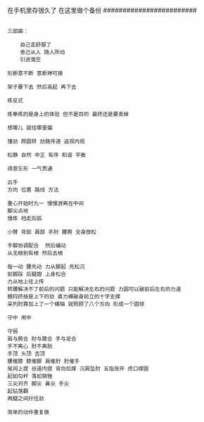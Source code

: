 在手机里存很久了 在这里做个备份
########################

<pre><code>
三部曲：

    自己走舒服了
    舍己从人 随人所动
    引进落空 

形断意不断 意断神可接

架子要下去 然后高起 再下去

练反式

练拳练的是身上的体验 但不是目的 最终还是要丢掉

想哪儿 就往哪里偏

懂劲 跨圆转 劲路传递 返观内视

松静 自然 中正 有序 和谐 平衡

得意忘形 一气贯通

云手
方向 位置 路线 方法

重心开始时九一 慢慢游离在中间
脚尖点地
慢练 裆走后弧

小臂 背部 肩部 手肘 腰胯 全身放松

手脚协调配合  然后蛹动
从无根到有根 然后去根

每一动 腰先动 力从脚起 先松沉
前脚踩 后腿蹬 上身松合
力从地上往上传
转腰解决不了前后的问题 只能解决左右的问题 力圆可以破前后左右的力道
棚捋挤按是上下的劲 直力横破身前立的十字支撑
采列肘靠加上了一个横轴 就照顾了八个方向 形成一个圆球

守中 用中

守弱
肩与胯合 肘与膝合 手与足合
手不离心 肘不离肋
手顶 头顶 舌顶
腰催膝 膝催脚 肩催肘 肘催手
尾闾上提 谷道内提 背向后撑 沉肩坠肘 五指张开 虎口撑圆
起如勾杆 落如钢锉
三尖对齐 脚尖 鼻尖 手尖
起钻落翻
两腿之间拧住劲

简单的动作重复做

</code></pre>
